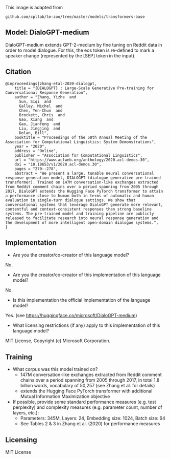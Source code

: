 This image is adapted from 
```
github.com/cpllab/lm-zoo/tree/master/models/transformers-base
```

## Model: DialoGPT-medium
DialoGPT-medium extends GPT-2-medium by fine tuning on Reddit data in order to model dialogue.
For this, the eos token is re-defined to mark a speaker change (represented by the [SEP] token in the input).

## Citation
```
@inproceedings{zhang-etal-2020-dialogpt,
    title = "{DIALOGPT} : Large-Scale Generative Pre-training for Conversational Response Generation",
    author = "Zhang, Yizhe  and
      Sun, Siqi  and
      Galley, Michel  and
      Chen, Yen-Chun  and
      Brockett, Chris  and
      Gao, Xiang  and
      Gao, Jianfeng  and
      Liu, Jingjing  and
      Dolan, Bill",
    booktitle = "Proceedings of the 58th Annual Meeting of the Association for Computational Linguistics: System Demonstrations",
    year = "2020",
    address = "Online",
    publisher = "Association for Computational Linguistics",
    url = "https://www.aclweb.org/anthology/2020.acl-demos.30",
    doi = "10.18653/v1/2020.acl-demos.30",
    pages = "270--278",
    abstract = "We present a large, tunable neural conversational response generation model, DIALOGPT (dialogue generative pre-trained transformer). Trained on 147M conversation-like exchanges extracted from Reddit comment chains over a period spanning from 2005 through 2017, DialoGPT extends the Hugging Face PyTorch transformer to attain a performance close to human both in terms of automatic and human evaluation in single-turn dialogue settings. We show that conversational systems that leverage DialoGPT generate more relevant, contentful and context-consistent responses than strong baseline systems. The pre-trained model and training pipeline are publicly released to facilitate research into neural response generation and the development of more intelligent open-domain dialogue systems.",
}
```
## Implementation

* Are you the creator/co-creator of this language model? 
  
No.
* Are you the creator/co-creator of this implementation of this language model? 
  
No. 
* Is this implementation the official implementation of the language model? 
  
Yes. (see https://huggingface.co/microsoft/DialoGPT-medium)
* What licensing restrictions (if any) apply to this implementation of this language model? 
  
MIT License, Copyright (c) Microsoft Corporation.

## Training

* What corpus was this model trained on? 
  * 147M conversation-like exchanges extracted from Reddit comment chains over a period spanning from 2005 through 2017, in total 1.8 billion words, vocabulary of 50,257 (see Zhang et al. for details) 
  * extends the Hugging Face PyTorch transformer with additional Mutual Information Maximization objective
 * If possible, provide some standard performance measures (e.g. test perplexity) and complexity measures (e.g. parameter count, number of layers, etc.):
   * Parameters: 345M, Layers: 24, Embedding size: 1024, Batch size: 64
   * See Tables 2 & 3 in Zhang et al. (2020) for performance measures

## Licensing

MIT License
